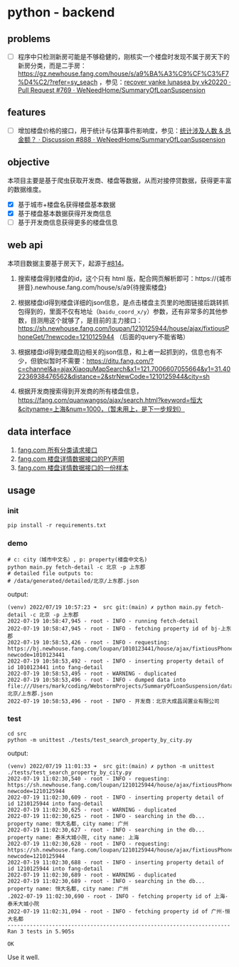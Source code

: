# python - backend

## problems

- [ ] 程序中只检测新房可能是不够稳健的，刚核实一个楼盘时发现不属于房天下的新房分类，而是二手房：https://gz.newhouse.fang.com/house/s/a9%BA%A3%C9%CF%C3%F7%D4%C2/?refer=sy_seach ，参见：[recover vanke lunasea by vk20220 · Pull Request #769 · WeNeedHome/SummaryOfLoanSuspension](https://github.com/WeNeedHome/SummaryOfLoanSuspension/pull/769)

## features

- [ ] 增加楼盘价格的接口，用于统计与估算事件影响度，参见：[统计涉及人数 & 总金额？ · Discussion #888 · WeNeedHome/SummaryOfLoanSuspension](https://github.com/WeNeedHome/SummaryOfLoanSuspension/discussions/888)

## objective

本项目主要是基于爬虫获取开发商、楼盘等数据，从而对接停贷数据，获得更丰富的数据维度。

- [x] 基于城市+楼盘名获得楼盘基本数据
- [x] 基于楼盘基本数据获得开发商信息
- [ ] 基于开发商信息获得更多的楼盘信息

## web api

本项目数据主要基于房天下，起源于[#814](https://github.com/WeNeedHome/SummaryOfLoanSuspension/pull/814)。

1. 搜索楼盘得到楼盘的id，这个只有 html 版，配合网页解析即可：https://{城市拼音}.newhouse.fang.com/house/s/a9{待搜索楼盘}

2. 根据楼盘id得到楼盘详细的json信息，是点击楼盘主页里的地图链接后跳转抓包得到的，里面不仅有地址（`baidu_coord_x/y`）参数，还有非常多的其他参数，目测用这个就够了，是目前的主力接口：https://sh.newhouse.fang.com/loupan/1210125944/house/ajax/fixtiousPhoneGet/?newcode=1210125944 （后面的query不能省略）

3. 根据楼盘id得到楼盘周边相关的json信息，和上者一起抓到的，信息也有不少，但貌似暂时不需要：https://ditu.fang.com/?c=channel&a=ajaxXiaoquMapSearch&x1=121.7006607055664&y1=31.402236938476562&distance=2&strNewCode=1210125944&city=sh

4. 根据开发商搜索得到开发商的所有楼盘信息，https://fang.com/quanwangso/ajax/search.html?keyword=恒大&cityname=上海&num=1000，（暂未用上，是下一步规划）

## data interface

1. [fang.com 所有分类请求接口](./src/fang/fang-page.yml)
2. [fang.com 楼盘详情数据接口的PY声明](./src/fang/idb_property.py)
3. [fang.com 楼盘详情数据接口的一份样本](../../../data/generated/detailed/北京/上东郡.json)

## usage

### init

```shell
pip install -r requirements.txt
```

### demo

```shell
# c: city（城市中文名）, p: property(楼盘中文名)
python main.py fetch-detail -c 北京 -p 上东郡
# detailed file outputs to:
# /data/generated/detailed/北京/上东郡.json
```

output: 

```text
(venv) 2022/07/19 10:57:23 ➜  src git:(main) ✗ python main.py fetch-detail -c 北京 -p 上东郡 
2022-07-19 10:58:47,945 - root - INFO - running fetch-detail
2022-07-19 10:58:47,945 - root - INFO - fetching property id of bj-上东郡
2022-07-19 10:58:53,426 - root - INFO - requesting: https://bj.newhouse.fang.com/loupan/1010123441/house/ajax/fixtiousPhoneGet/?newcode=1010123441
2022-07-19 10:58:53,492 - root - INFO - inserting property detail of id 1010123441 into fang-detail
2022-07-19 10:58:53,495 - root - WARNING - duplicated
2022-07-19 10:58:53,496 - root - INFO - dumped data into file:///Users/mark/coding/WebstormProjects/SummaryOfLoanSuspension/data/generated/detailed/北京/上东郡.json
2022-07-19 10:58:53,496 - root - INFO - 开发商：北京大成昌润置业有限公司
```

### test

```shell
cd src
python -m unittest ./tests/test_search_property_by_city.py
```

output:

```text
(venv) 2022/07/19 11:01:33 ➜  src git:(main) ✗ python -m unittest ./tests/test_search_property_by_city.py
2022-07-19 11:02:30,540 - root - INFO - requesting: https://sh.newhouse.fang.com/loupan/1210125944/house/ajax/fixtiousPhoneGet/?newcode=1210125944
2022-07-19 11:02:30,609 - root - INFO - inserting property detail of id 1210125944 into fang-detail
2022-07-19 11:02:30,625 - root - WARNING - duplicated
2022-07-19 11:02:30,625 - root - INFO - searching in the db... property name: 恒大名都, city name: 广州
2022-07-19 11:02:30,627 - root - INFO - searching in the db... property name: 泰禾大城小院, city name: 上海
2022-07-19 11:02:30,628 - root - INFO - requesting: https://sh.newhouse.fang.com/loupan/1210125944/house/ajax/fixtiousPhoneGet/?newcode=1210125944
2022-07-19 11:02:30,688 - root - INFO - inserting property detail of id 1210125944 into fang-detail
2022-07-19 11:02:30,689 - root - WARNING - duplicated
2022-07-19 11:02:30,689 - root - INFO - searching in the db... property name: 恒大名都, city name: 广州
.2022-07-19 11:02:30,690 - root - INFO - fetching property id of 上海-泰禾大城小院
2022-07-19 11:02:31,094 - root - INFO - fetching property id of 广州-恒大名都
----------------------------------------------------------------------
Ran 3 tests in 5.905s

OK
```

Use it well.
